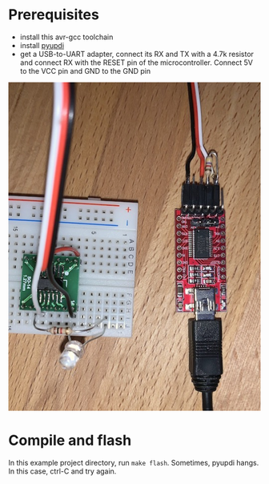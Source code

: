 # Prerequisites
- install this avr-gcc toolchain
- install [pyupdi](https://github.com/mraardvark/pyupdi)
- get a USB-to-UART adapter, connect its RX and TX with a 4.7k resistor and connect RX with the RESET pin of the microcontroller. Connect 5V to the VCC pin and GND to the GND pin

![programmer connected](docs/Programmer.jpg)

# Compile and flash
In this example project directory, run `make flash`.
Sometimes, pyupdi hangs. In this case, ctrl-C and try again.